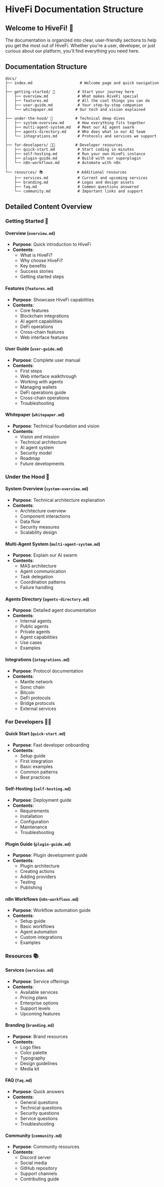 # HiveFi Documentation Structure

## Welcome to HiveFi! 🚀

The documentation is organized into clear, user-friendly sections to help you get the most out of HiveFi. Whether you're a user, developer, or just curious about our platform, you'll find everything you need here.

## Documentation Structure

```
docs/
├── index.md                     # Welcome page and quick navigation
│
├── getting-started/ 🌟          # Start your journey here
│   ├── overview.md             # What makes HiveFi special
│   ├── features.md             # All the cool things you can do
│   ├── user-guide.md           # Your step-by-step companion
│   └── whitepaper.md          # Our tech and vision explained
│
├── under-the-hood/ 🔧          # Technical deep dives
│   ├── system-overview.md      # How everything fits together
│   ├── multi-agent-system.md   # Meet our AI agent swarm
│   ├── agents-directory.md     # Who does what in our AI team
│   └── integrations.md         # Protocols and services we support
│
├── for-developers/ 👩‍💻         # Developer resources
│   ├── quick-start.md          # Start coding in minutes
│   ├── self-hosting.md         # Run your own HiveFi instance
│   ├── plugin-guide.md         # Build with our superplugin
│   └── n8n-workflows.md        # Automate with n8n
│
└── resources/ 📚               # Additional resources
    ├── services.md             # Current and upcoming services
    ├── branding.md             # Logos and design assets
    ├── faq.md                  # Common questions answered
    └── community.md            # Important links and support
```

## Detailed Content Overview

### Getting Started 🌟

#### Overview (`overview.md`)
- **Purpose**: Quick introduction to HiveFi
- **Contents**:
  - What is HiveFi?
  - Why choose HiveFi?
  - Key benefits
  - Success stories
  - Getting started steps

#### Features (`features.md`)
- **Purpose**: Showcase HiveFi capabilities
- **Contents**:
  - Core features
  - Blockchain integrations
  - AI agent capabilities
  - DeFi operations
  - Cross-chain features
  - Web interface features

#### User Guide (`user-guide.md`)
- **Purpose**: Complete user manual
- **Contents**:
  - First steps
  - Web interface walkthrough
  - Working with agents
  - Managing wallets
  - DeFi operations guide
  - Cross-chain operations
  - Troubleshooting

#### Whitepaper (`whitepaper.md`)
- **Purpose**: Technical foundation and vision
- **Contents**:
  - Vision and mission
  - Technical architecture
  - AI agent system
  - Security model
  - Roadmap
  - Future developments

### Under the Hood 🔧

#### System Overview (`system-overview.md`)
- **Purpose**: Technical architecture explanation
- **Contents**:
  - Architecture overview
  - Component interactions
  - Data flow
  - Security measures
  - Scalability design

#### Multi-Agent System (`multi-agent-system.md`)
- **Purpose**: Explain our AI swarm
- **Contents**:
  - MAS architecture
  - Agent communication
  - Task delegation
  - Coordination patterns
  - Failure handling

#### Agents Directory (`agents-directory.md`)
- **Purpose**: Detailed agent documentation
- **Contents**:
  - Internal agents
  - Public agents
  - Private agents
  - Agent capabilities
  - Use cases
  - Examples

#### Integrations (`integrations.md`)
- **Purpose**: Protocol documentation
- **Contents**:
  - Mantle network
  - Sonic chain
  - Bitcoin
  - DeFi protocols
  - Bridge protocols
  - External services

### For Developers 👩‍💻

#### Quick Start (`quick-start.md`)
- **Purpose**: Fast developer onboarding
- **Contents**:
  - Setup guide
  - First integration
  - Basic examples
  - Common patterns
  - Best practices

#### Self-Hosting (`self-hosting.md`)
- **Purpose**: Deployment guide
- **Contents**:
  - Requirements
  - Installation
  - Configuration
  - Maintenance
  - Troubleshooting

#### Plugin Guide (`plugin-guide.md`)
- **Purpose**: Plugin development guide
- **Contents**:
  - Plugin architecture
  - Creating actions
  - Adding providers
  - Testing
  - Publishing

#### n8n Workflows (`n8n-workflows.md`)
- **Purpose**: Workflow automation guide
- **Contents**:
  - Setup guide
  - Basic workflows
  - Agent automation
  - Custom integrations
  - Examples

### Resources 📚

#### Services (`services.md`)
- **Purpose**: Service offerings
- **Contents**:
  - Available services
  - Pricing plans
  - Enterprise options
  - Support levels
  - Upcoming features

#### Branding (`branding.md`)
- **Purpose**: Brand resources
- **Contents**:
  - Logo files
  - Color palette
  - Typography
  - Design guidelines
  - Media kit

#### FAQ (`faq.md`)
- **Purpose**: Quick answers
- **Contents**:
  - General questions
  - Technical questions
  - Security questions
  - Service questions
  - Troubleshooting

#### Community (`community.md`)
- **Purpose**: Community resources
- **Contents**:
  - Discord server
  - Social media
  - GitHub repository
  - Support channels
  - Contributing guide
